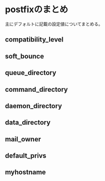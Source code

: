 # postfixのまとめ
主にデフォルトに記載の設定値についてまとめる。
## compatibility_level
## soft_bounce
## queue_directory
## command_directory
## daemon_directory
## data_directory
## mail_owner
## default_privs
## myhostname
##
